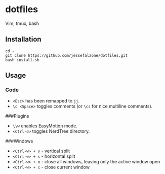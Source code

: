 # dotfiles

Vim, tmux, bash

## Installation

    cd ~
    git clone https://github.com/jessefalzone/dotfiles.git
    bash install.sh

## Usage

### Code
* `<Esc>` has been remapped to `jj`.
* `\c <Space>` toggles comments (or `\cs` for nice multiline comments).

###Plugins
* `\\w` enables EasyMotion mode.
* `<Ctrl-d>` toggles NerdTree directory.

###Windows
* `<Ctrl-w> + v` - vertical split
* `<Ctrl-w> + s` - horizontal split
* `<Ctrl-w> + o` - close all windows, leaving only the active window open
* `<Ctrl-w> + c` - close current window
